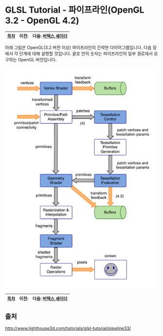 # GLSL Tutorial - 파이프라인(OpenGL 3.2 - OpenGL 4.2)

| [목차](../README.md) | 이전: | 다음: [버텍스 셰이더](../02_vertex_shader/02_vertex_shader.md) |
| :------------------- | ----: | -------------------------------------------------------------: |

아래 그림은 OpenGL(3.2 버전 이상) 파이프라인의 간략한 다이어그램입니다. 다음 장에서 각 단계에 대해 설명할 것입니다. 괄호 안의 숫자는 파이프라인의 일부 경로에서 요구하는 OpenGL 버전입니다.

<p align="center"><img src="../images/01_pipeline/01_pipeline.png"></p>

| [목차](../README.md) | 이전: | 다음: [버텍스 셰이더](../02_vertex_shader/02_vertex_shader.md) |
| :------------------- | ----: | -------------------------------------------------------------: |

## 출처

http://www.lighthouse3d.com/tutorials/glsl-tutorial/pipeline33/
